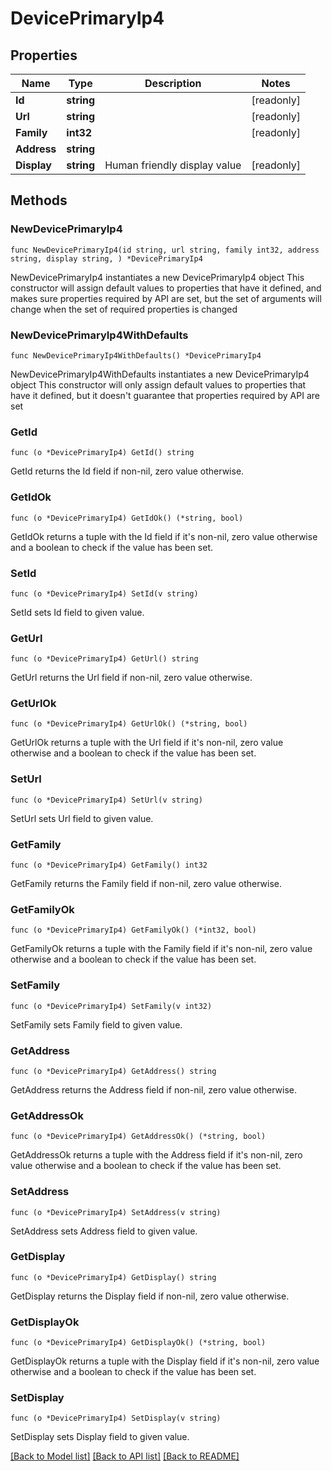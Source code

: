# DevicePrimaryIp4

## Properties

Name | Type | Description | Notes
------------ | ------------- | ------------- | -------------
**Id** | **string** |  | [readonly] 
**Url** | **string** |  | [readonly] 
**Family** | **int32** |  | [readonly] 
**Address** | **string** |  | 
**Display** | **string** | Human friendly display value | [readonly] 

## Methods

### NewDevicePrimaryIp4

`func NewDevicePrimaryIp4(id string, url string, family int32, address string, display string, ) *DevicePrimaryIp4`

NewDevicePrimaryIp4 instantiates a new DevicePrimaryIp4 object
This constructor will assign default values to properties that have it defined,
and makes sure properties required by API are set, but the set of arguments
will change when the set of required properties is changed

### NewDevicePrimaryIp4WithDefaults

`func NewDevicePrimaryIp4WithDefaults() *DevicePrimaryIp4`

NewDevicePrimaryIp4WithDefaults instantiates a new DevicePrimaryIp4 object
This constructor will only assign default values to properties that have it defined,
but it doesn't guarantee that properties required by API are set

### GetId

`func (o *DevicePrimaryIp4) GetId() string`

GetId returns the Id field if non-nil, zero value otherwise.

### GetIdOk

`func (o *DevicePrimaryIp4) GetIdOk() (*string, bool)`

GetIdOk returns a tuple with the Id field if it's non-nil, zero value otherwise
and a boolean to check if the value has been set.

### SetId

`func (o *DevicePrimaryIp4) SetId(v string)`

SetId sets Id field to given value.


### GetUrl

`func (o *DevicePrimaryIp4) GetUrl() string`

GetUrl returns the Url field if non-nil, zero value otherwise.

### GetUrlOk

`func (o *DevicePrimaryIp4) GetUrlOk() (*string, bool)`

GetUrlOk returns a tuple with the Url field if it's non-nil, zero value otherwise
and a boolean to check if the value has been set.

### SetUrl

`func (o *DevicePrimaryIp4) SetUrl(v string)`

SetUrl sets Url field to given value.


### GetFamily

`func (o *DevicePrimaryIp4) GetFamily() int32`

GetFamily returns the Family field if non-nil, zero value otherwise.

### GetFamilyOk

`func (o *DevicePrimaryIp4) GetFamilyOk() (*int32, bool)`

GetFamilyOk returns a tuple with the Family field if it's non-nil, zero value otherwise
and a boolean to check if the value has been set.

### SetFamily

`func (o *DevicePrimaryIp4) SetFamily(v int32)`

SetFamily sets Family field to given value.


### GetAddress

`func (o *DevicePrimaryIp4) GetAddress() string`

GetAddress returns the Address field if non-nil, zero value otherwise.

### GetAddressOk

`func (o *DevicePrimaryIp4) GetAddressOk() (*string, bool)`

GetAddressOk returns a tuple with the Address field if it's non-nil, zero value otherwise
and a boolean to check if the value has been set.

### SetAddress

`func (o *DevicePrimaryIp4) SetAddress(v string)`

SetAddress sets Address field to given value.


### GetDisplay

`func (o *DevicePrimaryIp4) GetDisplay() string`

GetDisplay returns the Display field if non-nil, zero value otherwise.

### GetDisplayOk

`func (o *DevicePrimaryIp4) GetDisplayOk() (*string, bool)`

GetDisplayOk returns a tuple with the Display field if it's non-nil, zero value otherwise
and a boolean to check if the value has been set.

### SetDisplay

`func (o *DevicePrimaryIp4) SetDisplay(v string)`

SetDisplay sets Display field to given value.



[[Back to Model list]](../README.md#documentation-for-models) [[Back to API list]](../README.md#documentation-for-api-endpoints) [[Back to README]](../README.md)


